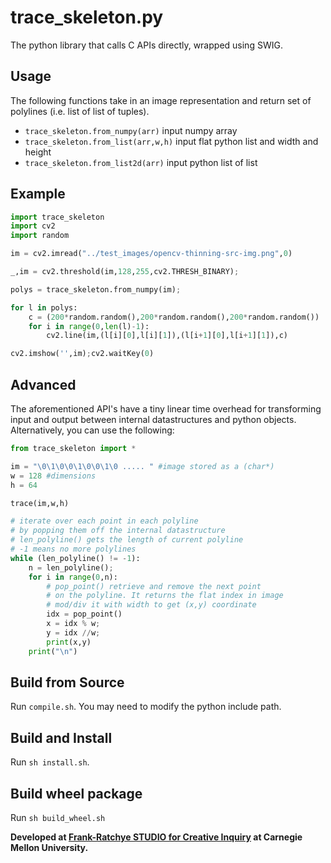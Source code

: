 # trace_skeleton.py

The python library that calls C APIs directly, wrapped using SWIG.

## Usage

The following functions take in an image representation and return set of polylines (i.e. list of list of tuples).

- `trace_skeleton.from_numpy(arr)` input numpy array
- `trace_skeleton.from_list(arr,w,h)` input flat python list and width and height
- `trace_skeleton.from_list2d(arr)` input python list of list


## Example

```python
import trace_skeleton
import cv2
import random

im = cv2.imread("../test_images/opencv-thinning-src-img.png",0)

_,im = cv2.threshold(im,128,255,cv2.THRESH_BINARY);

polys = trace_skeleton.from_numpy(im);

for l in polys:
	c = (200*random.random(),200*random.random(),200*random.random())
	for i in range(0,len(l)-1):
		cv2.line(im,(l[i][0],l[i][1]),(l[i+1][0],l[i+1][1]),c)

cv2.imshow('',im);cv2.waitKey(0)
```

## Advanced

The aforementioned API's have a tiny linear time overhead for transforming input and output between internal datastructures and python objects. Alternatively, you can use the following: 

```python
from trace_skeleton import *

im = "\0\1\0\0\1\0\0\1\0 ..... " #image stored as a (char*)
w = 128 #dimensions
h = 64

trace(im,w,h)

# iterate over each point in each polyline
# by popping them off the internal datastructure
# len_polyline() gets the length of current polyline
# -1 means no more polylines
while (len_polyline() != -1):
	n = len_polyline();
	for i in range(0,n):
		# pop_point() retrieve and remove the next point
		# on the polyline. It returns the flat index in image
		# mod/div it with width to get (x,y) coordinate
		idx = pop_point()
		x = idx % w;
		y = idx //w;
		print(x,y)
	print("\n")
```

## Build from Source

Run `compile.sh`. You may need to modify the python include path.

## Build and Install

Run `sh install.sh`.

## Build wheel package

Run `sh build_wheel.sh`


**Developed at [Frank-Ratchye STUDIO for Creative Inquiry](https://studioforcreativeinquiry.org) at Carnegie Mellon University.**


